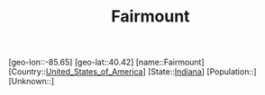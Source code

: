 ﻿---
title: "Fairmount"
location: [40.42,-85.65]
type: City
tags:
- geo/City


SpocWebEntityId: 30116
isDeleted: false
confidential: public

---
[geo-lon::-85.65]
[geo-lat::40.42]
[name::Fairmount]
[Country::[United_States_of_America](North-America/United_States_of_America.md)]
[State::[Indiana](North-America/United_States_of_America/Indiana.md)]
[Population::]
[Unknown::]

